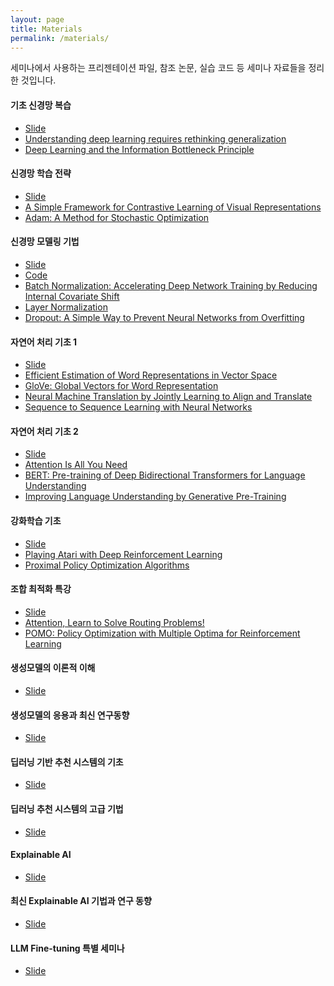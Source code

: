 ```yaml
---
layout: page
title: Materials
permalink: /materials/
---
```


세미나에서 사용하는 프리젠테이션 파일, 참조 논문, 실습 코드 등 세미나 자료들을 정리한 것입니다.

#### 기초 신경망 복습
- [Slide](https://docs.google.com/presentation/d/1QmJqQ9ctyoXgUTZyn8h1YPGkEXihf-REC9-aXzOIkso/edit?usp=sharing)
- [Understanding deep learning requires rethinking generalization](https://arxiv.org/abs/1611.03530)
- [Deep Learning and the Information Bottleneck Principle](https://arxiv.org/abs/1503.02406)

#### 신경망 학습 전략
- [Slide](https://docs.google.com/presentation/d/1RFApOltDkGXEAuGAjMLkRqVFH4AresBF9Z1N2msPHcQ/edit?usp=sharing)
- [A Simple Framework for Contrastive Learning of Visual Representations](https://arxiv.org/abs/2002.05709)
- [Adam: A Method for Stochastic Optimization](https://arxiv.org/abs/1412.6980)

#### 신경망 모델링 기법
- [Slide](https://docs.google.com/presentation/d/1d756Z66LHRBH1w-k6KefPfMRW3_8L0lzjBk0qLciw3o/edit?usp=sharing)
- [Code](https://colab.research.google.com/drive/1zp-T6O0COz4oodmlHCntcz2tLh9qjMAW?usp=sharing)
- [Batch Normalization: Accelerating Deep Network Training by Reducing Internal Covariate Shift](https://arxiv.org/abs/1502.03167)
- [Layer Normalization](https://arxiv.org/abs/1607.06450)
- [Dropout: A Simple Way to Prevent Neural Networks from Overfitting](https://jmlr.org/papers/v15/srivastava14a.html)

#### 자연어 처리 기초 1
- [Slide]()
- [Efficient Estimation of Word Representations in Vector Space](https://arxiv.org/abs/1301.3781)
- [GloVe: Global Vectors for Word Representation](https://aclanthology.org/D14-1162/)
- [Neural Machine Translation by Jointly Learning to Align and Translate](https://arxiv.org/pdf/1409.0473)
- [Sequence to Sequence Learning with Neural Networks](https://arxiv.org/abs/1409.3215)

#### 자연어 처리 기초 2
- [Slide]()
- [Attention Is All You Need](https://arxiv.org/abs/1706.03762)
- [BERT: Pre-training of Deep Bidirectional Transformers for Language Understanding](https://arxiv.org/abs/1810.04805)
- [Improving Language Understanding by Generative Pre-Training](https://cdn.openai.com/research-covers/language-unsupervised/language_understanding_paper.pdf)

#### 강화학습 기초
- [Slide]()
- [Playing Atari with Deep Reinforcement Learning](https://arxiv.org/abs/1312.5602)
- [Proximal Policy Optimization Algorithms](https://arxiv.org/abs/1707.06347)

#### 조합 최적화 특강
- [Slide]()
- [Attention, Learn to Solve Routing Problems!](https://arxiv.org/abs/1803.08475)
- [POMO: Policy Optimization with Multiple Optima for Reinforcement Learning](https://arxiv.org/abs/2010.16011)

#### 생성모델의 이론적 이해
- [Slide]()

#### 생성모델의 응용과 최신 연구동향
- [Slide]()

#### 딥러닝 기반 추천 시스템의 기초
- [Slide]()

#### 딥러닝 추천 시스템의 고급 기법
- [Slide]()

#### Explainable AI
- [Slide]()

#### 최신 Explainable AI 기법과 연구 동향
- [Slide]()

#### LLM Fine-tuning 특별 세미나
- [Slide]()

